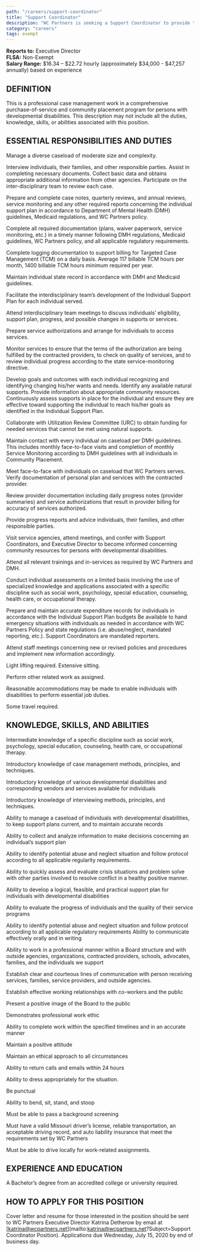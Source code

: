```yaml
---
path: "/careers/support-coordinator"
title: "Support Coordinator"
description: "WC Partners is seeking a Support Coordinator to provide targeted case management services for individuals and their families whom have a developmental disability living in Webster County, Missouri. Applications due by Wednesday, July 15, 2020 at end of business day. Learn how to apply and for full job description."
category: "careers"
tags: exempt
---
```


**Reports to:** Executive Director  
**FLSA:** Non-Exempt  
**Salary Range:** $16.34 – $22.72 hourly (approximately $34,000 - $47,257 annually) based on experience

## DEFINITION

This is a professional case management work in a comprehensive purchase-of-service and community placement program for persons with developmental disabilities. This description may not include all the duties, knowledge, skills, or abilities associated with this position.

## ESSENTIAL RESPONSIBILITIES AND DUTIES

Manage a diverse caseload of moderate size and complexity.

Interview individuals, their families, and other responsible parties. Assist in completing necessary documents. Collect basic data and obtains appropriate additional information from other agencies. Participate on the inter-disciplinary team to review each case.

Prepare and complete case notes, quarterly reviews, and annual reviews, service monitoring and any other required reports concerning the individual support plan in accordance to Department of Mental Health (DMH) guidelines, Medicaid regulations, and WC Partners policy.

Complete all required documentation (plans, waiver paperwork, service monitoring, etc.) in a timely manner following DMH regulations, Medicaid guidelines, WC Partners policy, and all applicable regulatory requirements.

Complete logging documentation to support billing for Targeted Case Management (TCM) on a daily basis. Average 117 billable TCM hours per month, 1400 billable TCM hours minimum required per year.

Maintain individual state record in accordance with DMH and Medicaid guidelines.

Facilitate the interdisciplinary team’s development of the Individual Support Plan for each individual served.

Attend interdisciplinary team meetings to discuss individuals’ eligibility, support plan, progress, and possible changes in supports or services.

Prepare service authorizations and arrange for individuals to access services.

Monitor services to ensure that the terms of the authorization are being fulfilled by the contracted providers, to check on quality of services, and to review individual progress according to the state service-monitoring directive.

Develop goals and outcomes with each individual recognizing and identifying changing his/her wants and needs. Identify any available natural supports. Provide information about appropriate community resources. Continuously assess supports in place for the individual and ensure they are effective toward supporting the individual to reach his/her goals as identified in the Individual Support Plan.

Collaborate with Utilization Review Committee (URC) to obtain funding for needed services that cannot be met using natural supports.

Maintain contact with every individual on caseload per DMH guidelines. This includes monthly face-to-face visits and completion of monthly Service Monitoring according to DMH guidelines with all individuals in Community Placement.

Meet face-to-face with individuals on caseload that WC Partners serves. Verify documentation of personal plan and services with the contracted provider.

Review provider documentation including daily progress notes (provider summaries) and service authorizations that result in provider billing for accuracy of services authorized.

Provide progress reports and advice individuals, their families, and other responsible parties.

Visit service agencies, attend meetings, and confer with Support Coordinators, and Executive Director to become informed concerning community resources for persons with developmental disabilities.

Attend all relevant trainings and in-services as required by WC Partners and DMH.

Conduct individual assessments on a limited basis involving the use of specialized knowledge and applications associated with a specific discipline such as social work, psychology, special education, counseling, health care, or occupational therapy.

Prepare and maintain accurate expenditure records for individuals in accordance with the Individual Support Plan budgets
Be available to hand emergency situations with individuals as needed in accordance with WC Partners Policy and state regulations (i.e. abuse/neglect, mandated reporting, etc.). Support Coordinators are mandated reporters.

Attend staff meetings concerning new or revised policies and procedures and implement new information accordingly.

Light lifting required. Extensive sitting.

Perform other related work as assigned.

Reasonable accommodations may be made to enable individuals with disabilities to perform essential job duties.

Some travel required.

## KNOWLEDGE, SKILLS, AND ABILITIES

Intermediate knowledge of a specific discipline such as social work, psychology, special education, counseling, health care, or occupational therapy.

Introductory knowledge of case management methods, principles, and techniques.

Introductory knowledge of various developmental disabilities and corresponding vendors and services available for individuals

Introductory knowledge of interviewing methods, principles, and techniques.

Ability to manage a caseload of individuals with developmental disabilities, to keep support plans current, and to maintain accurate records

Ability to collect and analyze information to make decisions concerning an individual’s support plan

Ability to identify potential abuse and neglect situation and follow protocol according to all applicable regularity requirements.

Ability to quickly assess and evaluate crisis situations and problem solve with other parties involved to resolve conflict in a healthy positive manner.

Ability to develop a logical, feasible, and practical support plan for individuals with developmental disabilities

Ability to evaluate the progress of individuals and the quality of their service programs

Ability to identify potential abuse and neglect situation and follow protocol according to all applicable regulatory requirements
Ability to communicate effectively orally and in writing

Ability to work in a professional manner within a Board structure and with outside agencies, organizations, contracted providers, schools, advocates, families, and the individuals we support

Establish clear and courteous lines of communication with person receiving services, families, service providers, and outside agencies.

Establish effective working relationships with co-workers and the public

Present a positive image of the Board to the public

Demonstrates professional work ethic

Ability to complete work within the specified timelines and in an accurate manner

Maintain a positive attitude

Maintain an ethical approach to all circumstances

Ability to return calls and emails within 24 hours

Ability to dress appropriately for the situation.

Be punctual

Ability to bend, sit, stand, and stoop

Must be able to pass a background screening

Must have a valid Missouri driver’s license, reliable transportation, an acceptable driving record, and auto liability insurance that meet the requirements set by WC Partners

Must be able to drive locally for work-related assignments.

## EXPERIENCE AND EDUCATION

A Bachelor’s degree from an accredited college or university required.

## HOW TO APPLY FOR THIS POSITION

Cover letter and resume for those interested in the position should be sent to WC Partners Executive Director Katrina Detherow by email at [katrina@wcpartners.net](mailto:katrina@wcpartners.net?Subject=Support Coordinator Position). Applications due Wednesday, July 15, 2020 by end of business day.

